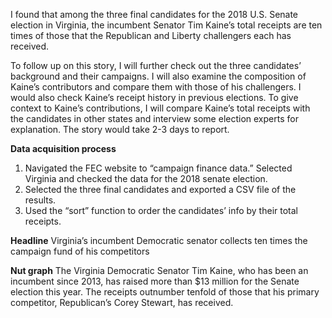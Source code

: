 I found that among the three final candidates for the 2018 U.S. Senate election in Virginia, the incumbent Senator Tim Kaine’s total receipts are ten times of those that the Republican and Liberty challengers each has received. 

To follow up on this story, I will further check out the three candidates’ background and their campaigns. I will also examine the composition of Kaine’s contributors and compare them with those of his challengers. I would also check Kaine’s receipt history in previous elections. To give context to Kaine’s contributions, I will compare Kaine’s total receipts with the candidates in other states and interview some election experts for explanation. The story would take 2-3 days to report. 

**Data acquisition process**
1. Navigated the FEC website to “campaign finance data.” Selected Virginia and checked the data for the 2018 senate election. 
2. Selected the three final candidates and exported a CSV file of the results. 
3. Used the “sort” function to order the candidates’ info by their total receipts. 

**Headline**
Virginia’s incumbent Democratic senator collects ten times the campaign fund of his competitors 

**Nut graph**
The Virginia Democratic Senator Tim Kaine, who has been an incumbent since 2013, has raised more than $13 million for the Senate election this year. The receipts outnumber tenfold of those that his primary competitor, Republican’s Corey Stewart, has received. 


